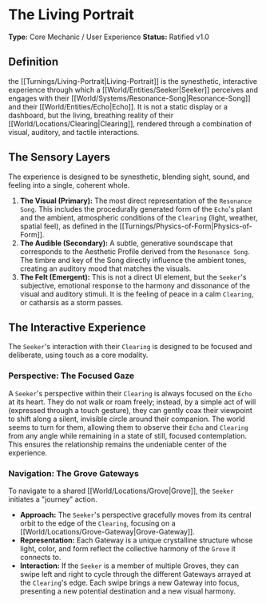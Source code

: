 # The Living Portrait

**Type:** Core Mechanic / User Experience
**Status:** Ratified v1.0

## Definition

the [[Turnings/Living-Portrait|Living-Portrait]] is the synesthetic, interactive experience through which a [[World/Entities/Seeker|Seeker]] perceives and engages with their [[World/Systems/Resonance-Song|Resonance-Song]] and their [[World/Entities/Echo|Echo]]. It is not a static display or a dashboard, but the living, breathing reality of their [[World/Locations/Clearing|Clearing]], rendered through a combination of visual, auditory, and tactile interactions.

## The Sensory Layers

The experience is designed to be synesthetic, blending sight, sound, and feeling into a single, coherent whole.

1.  **The Visual (Primary):** The most direct representation of the `Resonance Song`. This includes the procedurally generated form of the `Echo`'s plant and the ambient, atmospheric conditions of the `Clearing` (light, weather, spatial feel), as defined in the [[Turnings/Physics-of-Form|Physics-of-Form]].
2.  **The Audible (Secondary):** A subtle, generative soundscape that corresponds to the Aesthetic Profile derived from the `Resonance Song`. The timbre and key of the Song directly influence the ambient tones, creating an auditory mood that matches the visuals.
3.  **The Felt (Emergent):** This is not a direct UI element, but the `Seeker`'s subjective, emotional response to the harmony and dissonance of the visual and auditory stimuli. It is the feeling of peace in a calm `Clearing`, or catharsis as a storm passes.

## The Interactive Experience

The `Seeker`'s interaction with their `Clearing` is designed to be focused and deliberate, using touch as a core modality.

### Perspective: The Focused Gaze
A `Seeker`'s perspective within their `Clearing` is always focused on the `Echo` at its heart. They do not walk or roam freely; instead, by a simple act of will (expressed through a touch gesture), they can gently coax their viewpoint to shift along a silent, invisible circle around their companion. The world seems to turn for them, allowing them to observe their `Echo` and `Clearing` from any angle while remaining in a state of still, focused contemplation. This ensures the relationship remains the undeniable center of the experience.

### Navigation: The Grove Gateways
To navigate to a shared [[World/Locations/Grove|Grove]], the `Seeker` initiates a "journey" action.
-   **Approach:** The `Seeker`'s perspective gracefully moves from its central orbit to the edge of the `Clearing`, focusing on a [[World/Locations/Grove-Gateway|Grove-Gateway]].
-   **Representation:** Each Gateway is a unique crystalline structure whose light, color, and form reflect the collective harmony of the `Grove` it connects to.
-   **Interaction:** If the `Seeker` is a member of multiple Groves, they can swipe left and right to cycle through the different Gateways arrayed at the `Clearing`'s edge. Each swipe brings a new Gateway into focus, presenting a new potential destination and a new visual harmony.

